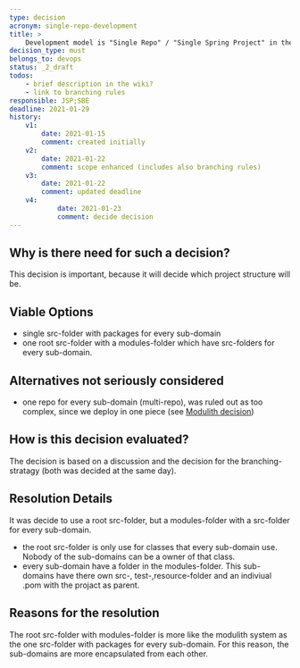 ```yaml
---
type: decision
acronym: single-repo-development
title: >
    Development model is "Single Repo" / "Single Spring Project" in the evatool-backend Repository
decision_type: must
belongs_to: devops
status: _2_draft
todos: 
    - brief description in the wiki?
    - link to branching rules  
responsible: JSP;SBE
deadline: 2021-01-29
history:
    v1:
        date: 2021-01-15
        comment: created initially
    v2: 
        date: 2021-01-22
        comment: scope enhanced (includes also branching rules)
    v3: 
        date: 2021-01-22
        comment: updated deadline
    v4: 
            date: 2021-01-23
            comment: decide decision
---
```


## Why is there need for such a decision?

This decision is important, because it will decide which project structure will be. 


## Viable Options

* single src-folder with packages for every sub-domain
* one root src-folder with a modules-folder which have src-folders for every sub-domain.


## Alternatives not seriously considered

* one repo for every sub-domain (multi-repo), was ruled out as too complex, since we deploy in one piece 
    (see [Modulith decision](./modulith))


## How is this decision evaluated?

The decision is based on a discussion and the decision for the branching-stratagy (both was decided at the same day).

 
## Resolution Details

It was decide to use a root src-folder, but a modules-folder with a src-folder for every sub-domain.
* the root src-folder is only use for classes that every sub-domain use. 
Nobody of the sub-domains can be a owner of that class.
* every sub-domain have a folder in the modules-folder. This sub-domains have there own src-,
test-,resource-folder and an indiviual .pom with the projact as parent.

## Reasons for the resolution

The root src-folder with modules-folder is more like the modulith system as the one src-folder with packages
for every sub-domain. For this reason, the sub-domains are more encapsulated from each other.
